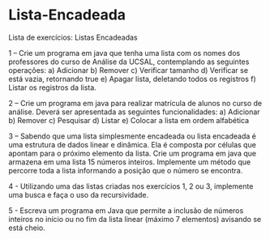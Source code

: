 # Lista-Encadeada
Lista de exercícios: Listas Encadeadas

1 – Crie um programa em java que tenha uma lista com os nomes dos
professores do curso de Análise da UCSAL, contemplando as seguintes
operações:
a) Adicionar
b) Remover
c) Verificar tamanho
d) Verificar se está vazia, retornando true
e) Apagar lista, deletando todos os registros
f) Listar os registros da lista.

2 – Crie um programa em java para realizar matrícula de alunos no curso de
análise. Deverá ser apresentada as seguintes funcionalidades:
a) Adicionar
b) Remover
c) Pesquisar
d) Listar
e) Colocar a lista em ordem alfabética

3 – Sabendo que uma lista simplesmente encadeada ou lista encadeada é uma
estrutura de dados linear e dinâmica. Ela é composta por células que apontam
para o próximo elemento da lista. Crie um programa em java que armazena em
uma lista 15 números inteiros. Implemente um método que percorre toda a lista
informando a posição que o número se encontra.

4 - Utilizando uma das listas criadas nos exercícios 1, 2 ou 3, implemente uma
busca e faça o uso da recursividade.

5 - Escreva um programa em Java que permite a inclusão de números inteiros
no início ou no fim da lista linear (máximo 7 elementos) avisando se está cheio.
